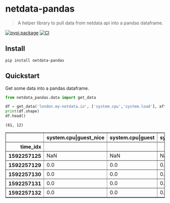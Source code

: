 # netdata-pandas
> A helper library to pull data from netdata api into a pandas dataframe.


[![pypi package](https://img.shields.io/pypi/v/netdata-pandas.svg)](https://pypi.python.org/pypi/netdata-pandas/) 
[![CI](https://github.com/netdata/netdata-pandas/workflows/CI/badge.svg)](https://github.com/netdata/netdata-pandas/actions?query=workflow%3ACI)

## Install

`pip install netdata-pandas`

## Quickstart

Get some data into a pandas dataframe.

```python
from netdata_pandas.data import get_data

df = get_data('london.my-netdata.io', ['system.cpu','system.load'], after=-60, before=0)
print(df.shape)
df.head()
```

    (61, 12)





<div>
<style scoped>
    .dataframe tbody tr th:only-of-type {
        vertical-align: middle;
    }

    .dataframe tbody tr th {
        vertical-align: top;
    }

    .dataframe thead th {
        text-align: right;
    }
</style>
<table border="1" class="dataframe">
  <thead>
    <tr style="text-align: right;">
      <th></th>
      <th>system.cpu|guest_nice</th>
      <th>system.cpu|guest</th>
      <th>system.cpu|steal</th>
      <th>system.cpu|softirq</th>
      <th>system.cpu|irq</th>
      <th>system.cpu|user</th>
      <th>system.cpu|system</th>
      <th>system.cpu|nice</th>
      <th>system.cpu|iowait</th>
      <th>system.load|load1</th>
      <th>system.load|load5</th>
      <th>system.load|load15</th>
    </tr>
    <tr>
      <th>time_idx</th>
      <th></th>
      <th></th>
      <th></th>
      <th></th>
      <th></th>
      <th></th>
      <th></th>
      <th></th>
      <th></th>
      <th></th>
      <th></th>
      <th></th>
    </tr>
  </thead>
  <tbody>
    <tr>
      <th>1592257125</th>
      <td>NaN</td>
      <td>NaN</td>
      <td>NaN</td>
      <td>NaN</td>
      <td>NaN</td>
      <td>NaN</td>
      <td>NaN</td>
      <td>NaN</td>
      <td>NaN</td>
      <td>0.0</td>
      <td>0.0</td>
      <td>0.0</td>
    </tr>
    <tr>
      <th>1592257129</th>
      <td>0.0</td>
      <td>0.0</td>
      <td>0.0</td>
      <td>0.000000</td>
      <td>0.0</td>
      <td>0.501253</td>
      <td>0.751880</td>
      <td>0.0</td>
      <td>0.0</td>
      <td>NaN</td>
      <td>NaN</td>
      <td>NaN</td>
    </tr>
    <tr>
      <th>1592257130</th>
      <td>0.0</td>
      <td>0.0</td>
      <td>0.0</td>
      <td>0.000000</td>
      <td>0.0</td>
      <td>0.501253</td>
      <td>0.751880</td>
      <td>0.0</td>
      <td>0.0</td>
      <td>0.0</td>
      <td>0.0</td>
      <td>0.0</td>
    </tr>
    <tr>
      <th>1592257131</th>
      <td>0.0</td>
      <td>0.0</td>
      <td>0.0</td>
      <td>0.249377</td>
      <td>0.0</td>
      <td>0.997506</td>
      <td>0.498753</td>
      <td>0.0</td>
      <td>0.0</td>
      <td>NaN</td>
      <td>NaN</td>
      <td>NaN</td>
    </tr>
    <tr>
      <th>1592257132</th>
      <td>0.0</td>
      <td>0.0</td>
      <td>0.0</td>
      <td>0.000000</td>
      <td>0.0</td>
      <td>0.503778</td>
      <td>0.755668</td>
      <td>0.0</td>
      <td>0.0</td>
      <td>NaN</td>
      <td>NaN</td>
      <td>NaN</td>
    </tr>
  </tbody>
</table>
</div>


